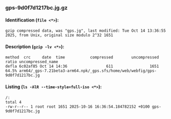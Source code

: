 ### gps-9d0f7d1217bc.jg.gz
#### Identification (`file <*>`):
```
gzip compressed data, was "gps.jg", last modified: Tue Oct 14 13:36:55 2025, from Unix, original size modulo 2^32 1651
```
#### Description (`gzip -lv <*>`):
```
method  crc     date  time           compressed        uncompressed  ratio uncompressed_name
defla 6c02af85 Oct 14 14:36                 611                1651  64.5% arm64/_gps-7.21beta3-arm64.npk/_gps.sfs/home/web/webfig/gps-9d0f7d1217bc.jg
```
#### Listing (`ls -AlR --time-style=full-iso <*>`):
```
/:
total 4
-rw-r--r-- 1 root root 1651 2025-10-16 16:36:54.184782152 +0100 gps-9d0f7d1217bc.jg
```

